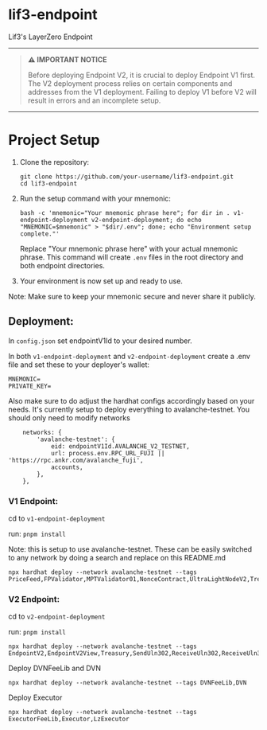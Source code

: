 # lif3-endpoint
Lif3's LayerZero Endpoint

---

> **⚠️ IMPORTANT NOTICE**
> 
> Before deploying Endpoint V2, it is crucial to deploy Endpoint V1 first. The V2 deployment process relies on certain components and addresses from the V1 deployment. Failing to deploy V1 before V2 will result in errors and an incomplete setup.

---

# Project Setup

1. Clone the repository:
   ```
   git clone https://github.com/your-username/lif3-endpoint.git
   cd lif3-endpoint
   ```

2. Run the setup command with your mnemonic:
   ```
   bash -c 'mnemonic="Your mnemonic phrase here"; for dir in . v1-endpoint-deployment v2-endpoint-deployment; do echo "MNEMONIC=$mnemonic" > "$dir/.env"; done; echo "Environment setup complete."'
   ```

   Replace "Your mnemonic phrase here" with your actual mnemonic phrase. This command will create `.env` files in the root directory and both endpoint directories.

3. Your environment is now set up and ready to use.

Note: Make sure to keep your mnemonic secure and never share it publicly.

## Deployment:

In `config.json` set endpointV1Id to your desired number.

In both `v1-endpoint-deployment` and `v2-endpoint-deployment` create a .env file and set these to your deployer's wallet:
```
MNEMONIC=
PRIVATE_KEY=
```

Also make sure to do adjust the hardhat configs accordingly based on your needs. It's currently setup to deploy everything to avalanche-testnet.
You should only need to modify networks
```
    networks: {
        'avalanche-testnet': {
            eid: endpointV1Id.AVALANCHE_V2_TESTNET,
            url: process.env.RPC_URL_FUJI || 'https://rpc.ankr.com/avalanche_fuji',
            accounts,
        },
    },
```

### V1 Endpoint:
cd to `v1-endpoint-deployment`

run:
`pnpm install`

Note: this is setup to use avalanche-testnet. These can be easily switched to any network by doing a search and replace on this README.md

```
npx hardhat deploy --network avalanche-testnet --tags PriceFeed,FPValidator,MPTValidator01,NonceContract,UltraLightNodeV2,TreasuryV2,RelayerV2
```


### V2 Endpoint:
cd to `v2-endpoint-deployment`

run:
`pnpm install`

```
npx hardhat deploy --network avalanche-testnet --tags EndpointV2,EndpointV2View,Treasury,SendUln302,ReceiveUln302,ReceiveUln302View,TreasuryFeeHandler,SendUln301,ReceiveUln301,ReceiveUln301View,PriceFeed
```
Deploy DVNFeeLib and DVN
```
npx hardhat deploy --network avalanche-testnet --tags DVNFeeLib,DVN
```
Deploy Executor
```
npx hardhat deploy --network avalanche-testnet --tags ExecutorFeeLib,Executor,LzExecutor
```